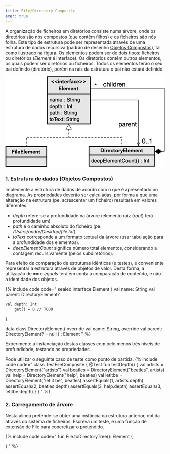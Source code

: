 ```yaml
---
title: File/Directory Composite
exer: true
---
```


A organização de ficheiros em diretórios consiste numa árvore, onde os diretórios são nós compostos (que contêm filhos) e os ficheiros são nós folha. Este tipo de estrutura pode ser representada através de uma estrutura de dados recursiva (padrão de desenho [Objetos Compostos](../../padroesdesenho/objetoscompostos)), tal como ilustrado na figura. Os elementos podem ser de dois tipos: ficheiros ou diretórios (*Element* é interface). Os diretórios contêm outros elementos, os quais podem ser diretórios ou ficheiros. Todos os elementos terão o seu pai definido (diretório), porém na raiz da estrutura o pai não estará definido.

![](filecomposite.png)

### 1. Estrutura de dados (Objetos Compostos)

Implemente a estrutura de dados de acordo com o que é apresentado no diagrama. As propriedades deverão ser calculadas, por forma a que uma alteração na estrutura (pe. acrescentar um ficheiro) resultará em valores diferentes.

- *depth* refere-se à profundidade na árvore (elemento raiz (*root*) terá profundidade um).
- *path* é o caminho absoluto do ficheiro (pe. */Users/andre/Desktop/file.txt*)
- *toText* corresponde a um formato textual da árvore (usar tabulação para a profundidade dos elementos).
- *deepElementCount* significa número total elementos, considerando a contagem recursivamente (pelos subdiretórios).

Para efeito de comparação de estruturas idênticas (e testes), é conveniente representar a estrutura através de objetos de valor. Desta forma, a utilização de **==** e *equals* terá em conta a comparação de conteúdo, e não a identidade dos objetos.

{% include code code="
sealed interface Element {
    val name: String
    val parent: DirectoryElement?

    val depth: Int
        get() = 0 // TODO
}

data class DirectoryElement(
    override val name: String,
    override val parent: DirectoryElement? = null
) : Element
"
%}

Experimente a instanciação destas classes com pelo menos três níveis de profundidade, testando as propriedades.

Pode utilizar o seguinte caso de teste como ponto de partida.
{% include code code="
class TestFileComposite {
    @Test
    fun testDepth() {
        val artists = DirectoryElement(\"artists\")
        val beatles = DirectoryElement(\"beatles\", artists)
        val help = DirectoryElement(\"help\", beatles)
        val letitbe = DirectoryElement(\"let it be\", beatles)
        assertEquals(1, artists.depth)
        assertEquals(2, beatles.depth)
        assertEquals(3, help.depth)
        assertEquals(3, letitbe.depth)
    }
}
"
%}

### 2. Carregamento de árvore

Nesta alínea pretende-se obter uma instância da estrutura anterior, obtida através do sistema de ficheiros. Escreva um teste, e uma função de extensão de File para concretizar o pretendido.

{% include code code="
fun File.toDirectoryTree(): Element {

}
"
%}

